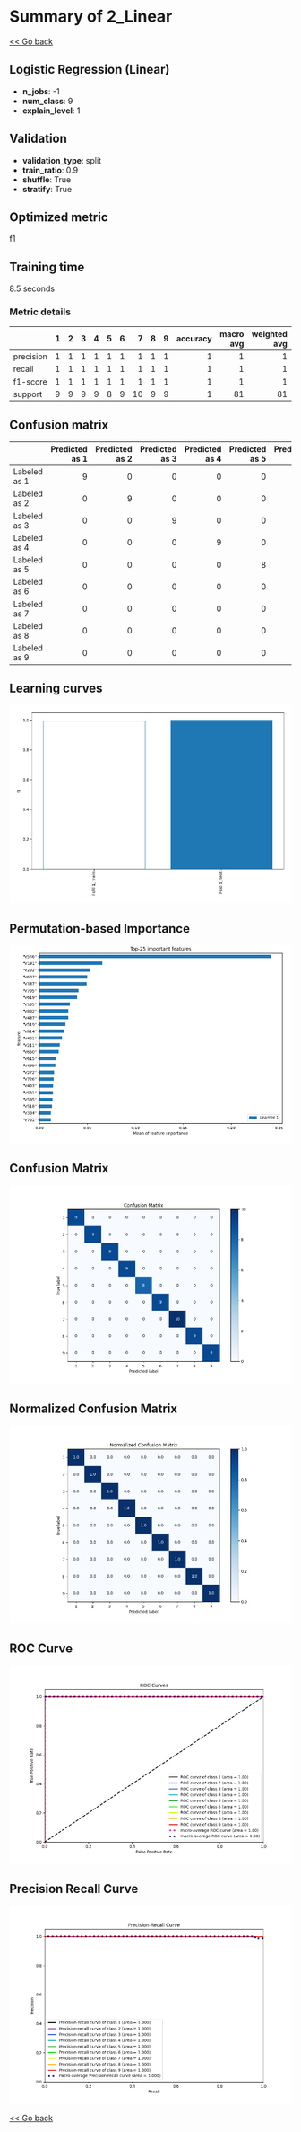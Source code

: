# Summary of 2_Linear

[<< Go back](../README.md)


## Logistic Regression (Linear)
- **n_jobs**: -1
- **num_class**: 9
- **explain_level**: 1

## Validation
 - **validation_type**: split
 - **train_ratio**: 0.9
 - **shuffle**: True
 - **stratify**: True

## Optimized metric
f1

## Training time

8.5 seconds

### Metric details
|           |   1 |   2 |   3 |   4 |   5 |   6 |   7 |   8 |   9 |   accuracy |   macro avg |   weighted avg |   logloss |
|:----------|----:|----:|----:|----:|----:|----:|----:|----:|----:|-----------:|------------:|---------------:|----------:|
| precision |   1 |   1 |   1 |   1 |   1 |   1 |   1 |   1 |   1 |          1 |           1 |              1 |  0.164159 |
| recall    |   1 |   1 |   1 |   1 |   1 |   1 |   1 |   1 |   1 |          1 |           1 |              1 |  0.164159 |
| f1-score  |   1 |   1 |   1 |   1 |   1 |   1 |   1 |   1 |   1 |          1 |           1 |              1 |  0.164159 |
| support   |   9 |   9 |   9 |   9 |   8 |   9 |  10 |   9 |   9 |          1 |          81 |             81 |  0.164159 |


## Confusion matrix
|              |   Predicted as 1 |   Predicted as 2 |   Predicted as 3 |   Predicted as 4 |   Predicted as 5 |   Predicted as 6 |   Predicted as 7 |   Predicted as 8 |   Predicted as 9 |
|:-------------|-----------------:|-----------------:|-----------------:|-----------------:|-----------------:|-----------------:|-----------------:|-----------------:|-----------------:|
| Labeled as 1 |                9 |                0 |                0 |                0 |                0 |                0 |                0 |                0 |                0 |
| Labeled as 2 |                0 |                9 |                0 |                0 |                0 |                0 |                0 |                0 |                0 |
| Labeled as 3 |                0 |                0 |                9 |                0 |                0 |                0 |                0 |                0 |                0 |
| Labeled as 4 |                0 |                0 |                0 |                9 |                0 |                0 |                0 |                0 |                0 |
| Labeled as 5 |                0 |                0 |                0 |                0 |                8 |                0 |                0 |                0 |                0 |
| Labeled as 6 |                0 |                0 |                0 |                0 |                0 |                9 |                0 |                0 |                0 |
| Labeled as 7 |                0 |                0 |                0 |                0 |                0 |                0 |               10 |                0 |                0 |
| Labeled as 8 |                0 |                0 |                0 |                0 |                0 |                0 |                0 |                9 |                0 |
| Labeled as 9 |                0 |                0 |                0 |                0 |                0 |                0 |                0 |                0 |                9 |

## Learning curves
![Learning curves](learning_curves.png)

## Permutation-based Importance
![Permutation-based Importance](permutation_importance.png)
## Confusion Matrix

![Confusion Matrix](confusion_matrix.png)


## Normalized Confusion Matrix

![Normalized Confusion Matrix](confusion_matrix_normalized.png)


## ROC Curve

![ROC Curve](roc_curve.png)


## Precision Recall Curve

![Precision Recall Curve](precision_recall_curve.png)



[<< Go back](../README.md)
